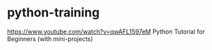 # python-training

https://www.youtube.com/watch?v=qwAFL1597eM
Python Tutorial for Beginners (with mini-projects)
